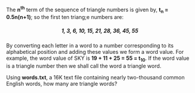 The **n<sup>th</sup>** term of the sequence of triangle numbers is given by, **t<sub>n</sub> = 0.5n(n+1)**; so the first ten triang;e numbers are:

<h5 style="text-align:center">1, 3, 6, 10, 15, 21, 28, 36, 45, 55</h5>

By converting each letter in a word to a number corresponding to its alphabetical position and adding these values we form a word value. For example, the word value of SKY is **19 + 11 + 25 = 55 = t<sub>10</sub>**. If the word value is a triangle number then we shall call the word a triangle word.

Using **words.txt**, a 16K text file containing nearly two-thousand common English words, how many are triangle words?